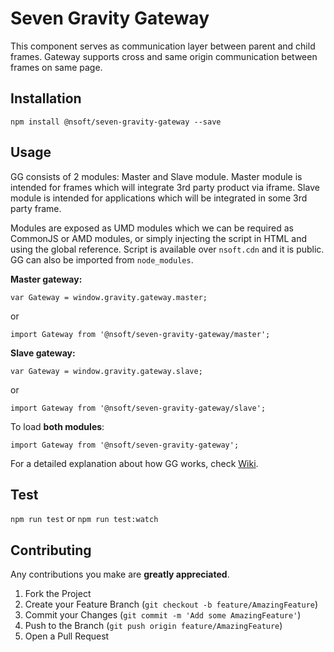 # Seven Gravity Gateway

This component serves as communication layer between parent and child frames. Gateway supports cross and same origin communication between frames on same page.

## Installation

`npm install @nsoft/seven-gravity-gateway --save`

## Usage

GG consists of 2 modules: Master and Slave module. Master module is intended for frames which will integrate 3rd party product via iframe. Slave module is intended for applications which will be integrated in some 3rd party frame.

Modules are exposed as UMD modules which we can be required as CommonJS or AMD modules, or simply injecting the script in HTML and using the global reference. Script is available over `nsoft.cdn` and it is public. GG can also be imported from `node_modules`.

**Master gateway:**

```lang=javascript
var Gateway = window.gravity.gateway.master;
```
or
```lang=javascript
import Gateway from '@nsoft/seven-gravity-gateway/master';
```

**Slave gateway:**

```lang=javascript
var Gateway = window.gravity.gateway.slave;
```
or
```lang=javascript
import Gateway from '@nsoft/seven-gravity-gateway/slave';
```


To load **both modules**:
```lang=javascript
import Gateway from '@nsoft/seven-gravity-gateway';
```

For a detailed explanation about how GG works, check [Wiki](https://github.com/nsftx/seven-gravity-gateway/wiki).

## Test

`npm run test` or `npm run test:watch`

## Contributing

Any contributions you make are **greatly appreciated**.

1. Fork the Project
2. Create your Feature Branch (`git checkout -b feature/AmazingFeature`)
3. Commit your Changes (`git commit -m 'Add some AmazingFeature'`)
4. Push to the Branch (`git push origin feature/AmazingFeature`)
5. Open a Pull Request